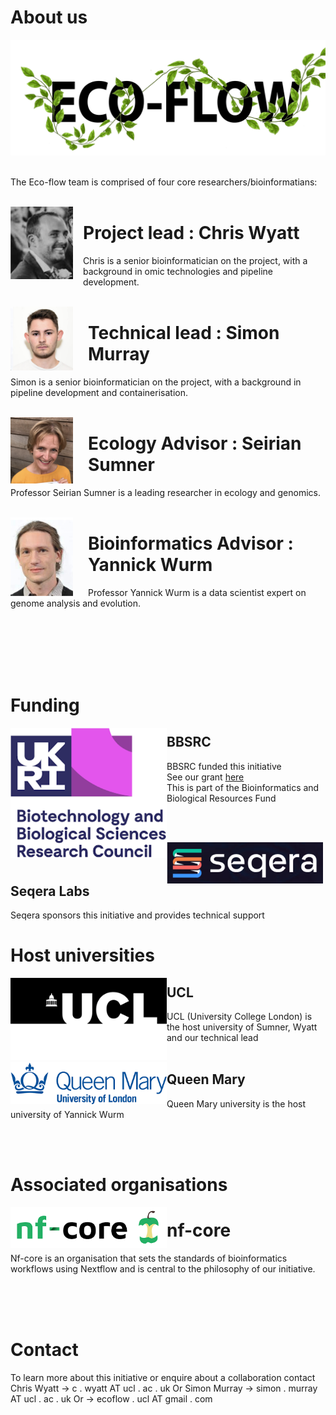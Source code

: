 # About us

<img src="./img/ECOFLOW-BLACK-BANNER.png" />
<br><br>

The Eco-flow team is comprised of four core researchers/bioinformatians:
<br><br>

<img style="margin-right: 1.0rem" align="left" width="100" src="./img/chris.png" />

# Project lead           : Chris Wyatt
Chris is a senior bioinformatician on the project, with a background in omic technologies and pipeline development.
<br><br>

<img style="margin-right: 1.5rem" align="left" width="100" src="./img/Simon.png" />

# Technical lead                  : Simon Murray
Simon is a senior bioinformatician on the project, with a background in pipeline development and containerisation.
<br><br>

<img style="margin-right: 1.5rem" align="left" width="100" src="./img/seirian.png" />

# Ecology Advisor             : Seirian Sumner
Professor Seirian Sumner is a leading researcher in ecology and genomics.
<br><br>

<img style="margin-right: 1.5rem" align="left" width="100" src="./img/yannick.png" />

# Bioinformatics Advisor : Yannick Wurm
Professor Yannick Wurm is a data scientist expert on genome analysis and evolution.
<br><br><br><br>

<br><br>

# Funding

<img align="left" width="250" src="./img/BBSRC.png" />

## BBSRC

BBSRC funded this initiative<br>
See our grant [here](https://shorturl.at/bjAI3)<br>
This is part of the Bioinformatics and Biological Resources Fund

<br><br>

<img align="left" width="250" src="./img/seqera.png" />

## Seqera Labs

Seqera sponsors this initiative and provides technical support<br>

# Host universities

<img align="left" width="250" src="./img/ucl.png" />

## UCL

UCL (University College London) is the host university of Sumner, Wyatt and our technical lead
<br><br>

<img align="left" width="250" src="./img/QM.png" />

## Queen Mary

Queen Mary university is the host university of Yannick Wurm

<br><br>
# Associated organisations

<img align="left" width="250" src="./img/nfcore.png" />

# nf-core

Nf-core is an organisation that sets the standards of bioinformatics workflows using Nextflow and is central to the philosophy of our initiative.



<br><br><br>


# Contact

To learn more about this initiative or enquire about a collaboration contact Chris Wyatt
-> c . wyatt AT ucl . ac .  uk
Or Simon Murray
-> simon . murray AT ucl . ac .  uk
Or 
-> ecoflow . ucl AT gmail . com


